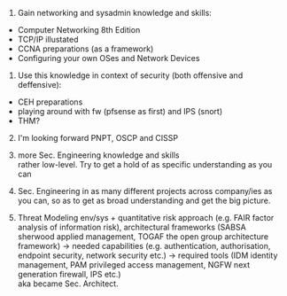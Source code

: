 1. Gain networking and sysadmin knowledge and skills:  
- Computer Networking 8th Edition
- TCP/IP illustated
- CCNA preparations (as a framework)
- Configuring your own OSes and Network Devices

1. Use this knowledge in context of security (both offensive and deffensive):
- CEH preparations
- playing around with fw (pfsense as first) and IPS (snort)
- THM?

2. I'm looking forward PNPT, OSCP and CISSP
2. more Sec. Engineering knowledge and skills  
   rather low-level. Try to get a hold of as specific understanding as you can


3. Sec. Engineering in as many different projects across company/ies as you can, so as to get as broad understanding and get the big picture.


4. Threat Modeling env/sys + quantitative risk approach (e.g. FAIR factor analysis of information risk), architectural frameworks (SABSA sherwood applied management, TOGAF the open group architecture framework) -> needed capabilities (e.g. authentication, authorisation, endpoint security, network security etc.) -> required tools  (IDM identity management, PAM privileged access management, NGFW next generation firewall, IPS etc.)  
aka became Sec. Architect. 